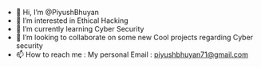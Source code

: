 - 👋 Hi, I’m @PiyushBhuyan
- 👀 I’m interested in Ethical Hacking
- 🌱 I’m currently learning Cyber Security
- 💞️ I’m looking to collaborate on some new Cool projects regarding Cyber security
- 📫 How to reach me :  My personal Email : piyushbhuyan71@gmail.com


